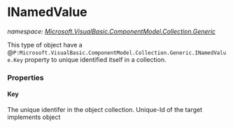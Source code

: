 ﻿# INamedValue
_namespace: [Microsoft.VisualBasic.ComponentModel.Collection.Generic](./index.md)_

This type of object have a @``P:Microsoft.VisualBasic.ComponentModel.Collection.Generic.INamedValue.Key`` property to unique identified itself in a collection.




### Properties

#### Key
The unique identifer in the object collection. Unique-Id of the target implements object
